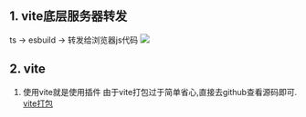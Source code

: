 ## 1. vite底层服务器转发

ts -> esbuild -> 转发给浏览器js代码
![](https://imgsbed-1301560453.cos.ap-shanghai.myqcloud.com/blog/20230129195552.png)

## 2. vite

1. 使用vite就是使用插件
   由于vite打包过于简单省心,直接去github查看源码即可. [vite打包](https://github.com/coderhzy/vite)